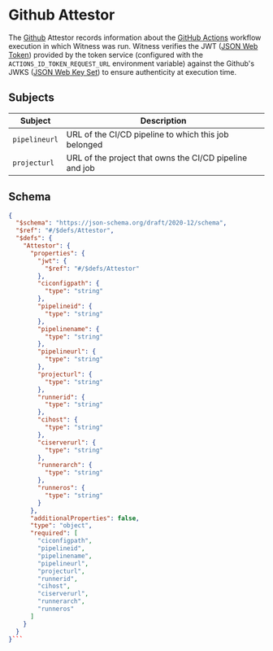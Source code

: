 # Github Attestor

The [Github](https://github.com/about) Attestor records information about the [GitHub Actions](https://docs.github.com/en/actions) workflow execution in which Witness was run. Witness verifies the JWT ([JSON Web Token](https://en.wikipedia.org/wiki/JSON_Web_Token)) provided by the token service (configured with the `ACTIONS_ID_TOKEN_REQUEST_URL` environment variable) against the Github's JWKS ([JSON Web Key Set](https://auth0.com/docs/secure/tokens/json-web-tokens/json-web-key-sets)) to ensure authenticity at execution time.

## Subjects

| Subject | Description |
| ------- | ----------- |
| `pipelineurl` | URL of the CI/CD pipeline to which this job belonged  |
| `projecturl` | URL of the project that owns the CI/CD pipeline and job |

## Schema
```json
{
  "$schema": "https://json-schema.org/draft/2020-12/schema",
  "$ref": "#/$defs/Attestor",
  "$defs": {
    "Attestor": {
      "properties": {
        "jwt": {
          "$ref": "#/$defs/Attestor"
        },
        "ciconfigpath": {
          "type": "string"
        },
        "pipelineid": {
          "type": "string"
        },
        "pipelinename": {
          "type": "string"
        },
        "pipelineurl": {
          "type": "string"
        },
        "projecturl": {
          "type": "string"
        },
        "runnerid": {
          "type": "string"
        },
        "cihost": {
          "type": "string"
        },
        "ciserverurl": {
          "type": "string"
        },
        "runnerarch": {
          "type": "string"
        },
        "runneros": {
          "type": "string"
        }
      },
      "additionalProperties": false,
      "type": "object",
      "required": [
        "ciconfigpath",
        "pipelineid",
        "pipelinename",
        "pipelineurl",
        "projecturl",
        "runnerid",
        "cihost",
        "ciserverurl",
        "runnerarch",
        "runneros"
      ]
    }
  }
}```
